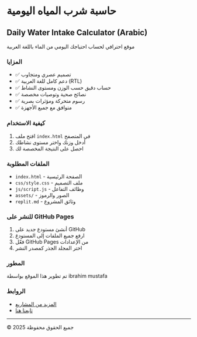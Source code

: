 # حاسبة شرب المياه اليومية
## Daily Water Intake Calculator (Arabic)

موقع احترافي لحساب احتياجك اليومي من الماء باللغة العربية

### المزايا
- ✅ تصميم عصري ومتجاوب 
- ✅ دعم كامل للغة العربية (RTL)
- ✅ حساب دقيق حسب الوزن ومستوى النشاط
- ✅ نصائح صحية وتوصيات مخصصة
- ✅ رسوم متحركة ومؤثرات بصرية
- ✅ متوافق مع جميع الأجهزة

### كيفية الاستخدام
1. افتح ملف `index.html` في المتصفح
2. أدخل وزنك واختر مستوى نشاطك
3. احصل على النتيجة المخصصة لك

### الملفات المطلوبة
- `index.html` - الصفحة الرئيسية
- `css/style.css` - ملف التصميم
- `js/script.js` - وظائف التفاعل
- `assets/` - الصور والرموز
- `replit.md` - وثائق المشروع

### للنشر على GitHub Pages
1. أنشئ مستودع جديد على GitHub
2. ارفع جميع الملفات إلى المستودع
3. فعّل GitHub Pages من الإعدادات
4. اختر المجلد الجذر كمصدر النشر

### المطور
تم تطوير هذا الموقع بواسطة ibrahim mustafa

### الروابط
- [المزيد من المشاريع](https://ibrahimmustafacv.github.io/)
- [تابعنا هنا](https://ibrahimmustafacv.github.io/my-social-media-page/)

---

© 2025 جميع الحقوق محفوظة
